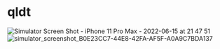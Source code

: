 # qldt


![Simulator Screen Shot - iPhone 11 Pro Max - 2022-06-15 at 21 47 51](https://imgur.com/a/H3HGPYy)
![simulator_screenshot_B0E23CC7-44E8-42FA-AF5F-A0A9C7BDA137](https://imgur.com/a/H3HGPYy)
